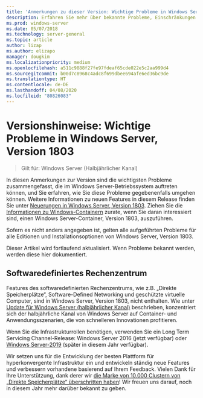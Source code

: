 ```yaml
---
title: 'Anmerkungen zu dieser Version: Wichtige Probleme in Windows Server, Version 1803'
description: Erfahren Sie mehr über bekannte Probleme, Einschränkungen oder andere Informationen, die Sie vor der Installation von Windows Server, Version 1803, benötigen
ms.prod: windows-server
ms.date: 05/07/2018
ms.technology: server-general
ms.topic: article
author: lizap
ms.author: elizapo
manager: dougkim
ms.localizationpriority: medium
ms.openlocfilehash: a511c9888f27fe97fdeaf65cde022e5c2aa999d4
ms.sourcegitcommit: b00d7c8968c4adc8f699dbee694afe6ed36bc9de
ms.translationtype: HT
ms.contentlocale: de-DE
ms.lasthandoff: 04/08/2020
ms.locfileid: "80826083"
---
```

# <a name="release-notes-important-issues-in-windows-server-version-1803"></a>Versionshinweise: Wichtige Probleme in Windows Server, Version 1803

>Gilt für: Windows Server (Halbjährlicher Kanal)

In diesen Anmerkungen zur Version sind die wichtigsten Probleme zusammengefasst, die im Windows Server-Betriebssystem auftreten können, und Sie erfahren, wie Sie diese Probleme gegebenenfalls umgehen können. Weitere Informationen zu neuen Features in diesem Release finden Sie unter [Neuerungen in Windows Server, Version 1803](whats-new-in-windows-server-1803.md). Ziehen Sie die [Informationen zu Windows-Containern](https://docs.microsoft.com/virtualization/windowscontainers/about/) zurate, wenn Sie daran interessiert sind, einen Windows Server-Container, Version 1803, auszuführen. 

Sofern es nicht anders angegeben ist, gelten alle aufgeführten Probleme für alle Editionen und Installationsoptionen von Windows Server, Version 1803.  

Dieser Artikel wird fortlaufend aktualisiert. Wenn Probleme bekannt werden, werden diese hier dokumentiert. 


## <a name="software-defined-datacenter"></a>Softwaredefiniertes Rechenzentrum

Features des softwaredefinierten Rechenzentrums, wie z.B. „Direkte Speicherplätze“, Software-Defined Networking und geschützte virtuelle Computer, sind in Windows Server, Version 1803, nicht enthalten. Wie unter [Update für Windows Server (halbjährlicher Kanal)](https://cloudblogs.microsoft.com/windowsserver/2018/03/29/windows-server-semi-annual-channel-update/) beschrieben, konzentriert sich der halbjährliche Kanal von Windows Server auf Container- und Anwendungsszenarien, die von schnelleren Innovationen profitieren. 

Wenn Sie die Infrastrukturrollen benötigen, verwenden Sie ein Long Term Servicing Channel-Release: Windows Server 2016 (jetzt verfügbar) oder [Windows Server-2019](https://cloudblogs.microsoft.com/windowsserver/2018/03/20/introducing-windows-server-2019-now-available-in-preview) (später in diesem Jahr verfügbar).

Wir setzen uns für die Entwicklung der besten Plattform für hyperkonvergente Infrastruktur ein und entwickeln ständig neue Features und verbessern vorhandene basierend auf Ihrem Feedback. Vielen Dank für Ihre Unterstützung, dank derer wir [die Marke von 10.000 Clustern von „Direkte Speicherplätze“ überschritten haben](https://blogs.technet.microsoft.com/filecab/2018/03/27/storage-spaces-direct-momentum)! Wir freuen uns darauf, noch in diesem Jahr mehr darüber bekannt zu geben.